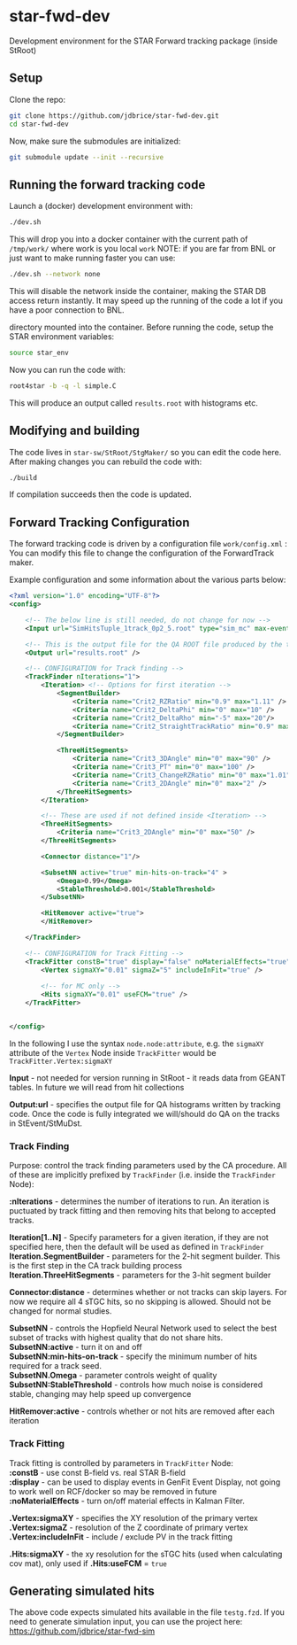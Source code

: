 # star-fwd-dev

Development environment for the STAR Forward tracking package (inside StRoot)

## Setup
Clone the repo:
```sh
git clone https://github.com/jdbrice/star-fwd-dev.git
cd star-fwd-dev
```

Now, make sure the submodules are initialized:
```sh
git submodule update --init --recursive
```

## Running the forward tracking code
Launch a (docker) development environment with:
```sh
./dev.sh
```
This will drop you into a docker container with the current path of `/tmp/work/` where work is you local `work` 
NOTE: if you are far from BNL or just want to make running faster you can use:
```sh
./dev.sh --network none
```
This will disable the network inside the container, making the STAR DB access return instantly. It may speed up the running of the code a lot if you have a poor connection to BNL. 

directory mounted into the container. Before running the code, setup the STAR environment variables:
```sh
source star_env
```
  

Now you can run the code with:
```sh
root4star -b -q -l simple.C
```
  
This will produce an output called `results.root` with histograms etc.

## Modifying and building
The code lives in `star-sw/StRoot/StgMaker/` so you can edit the code here.  
After making changes you can rebuild the code with:
```sh
./build
```
If compilation succeeds then the code is updated.
  
## Forward Tracking Configuration
The forward tracking code is driven by a configuration file `work/config.xml` :
You can modify this file to change the configuration of the ForwardTrack maker.

Example configuration and some information about the various parts below:
```xml
<?xml version="1.0" encoding="UTF-8"?>
<config>

	<!-- The below line is still needed, do not change for now -->
	<Input url="SimHitsTuple_1track_0p2_5.root" type="sim_mc" max-events="200" first-event="0" si="false" />

	<!-- This is the output file for the QA ROOT file produced by the tracking code -->
	<Output url="results.root" />

	<!-- CONFIGURATION for Track finding -->
	<TrackFinder nIterations="1">
		<Iteration> <!-- Options for first iteration -->
			<SegmentBuilder>
				<Criteria name="Crit2_RZRatio" min="0.9" max="1.11" />
				<Criteria name="Crit2_DeltaPhi" min="0" max="10" />	
				<Criteria name="Crit2_DeltaRho" min="-5" max="20"/>
				<Criteria name="Crit2_StraightTrackRatio" min="0.9" max="1.1"/>
			</SegmentBuilder>

			<ThreeHitSegments>
				<Criteria name="Crit3_3DAngle" min="0" max="90" />
				<Criteria name="Crit3_PT" min="0" max="100" />
				<Criteria name="Crit3_ChangeRZRatio" min="0" max="1.01" />
				<Criteria name="Crit3_2DAngle" min="0" max="2" />
			</ThreeHitSegments>
		</Iteration>

		<!-- These are used if not defined inside <Iteration> -->
		<ThreeHitSegments>
			<Criteria name="Crit3_2DAngle" min="0" max="50" />
		</ThreeHitSegments>

		<Connector distance="1"/>

		<SubsetNN active="true" min-hits-on-track="4" >
			<Omega>0.99</Omega>
			<StableThreshold>0.001</StableThreshold>
		</SubsetNN>	

		<HitRemover active="true">
		</HitRemover>

	</TrackFinder>

	<!-- CONFIGURATION for Track Fitting -->
	<TrackFitter constB="true" display="false" noMaterialEffects="true" >
		<Vertex sigmaXY="0.01" sigmaZ="5" includeInFit="true" />
		
		<!-- for MC only -->
		<Hits sigmaXY="0.01" useFCM="true" />
	</TrackFitter>


</config>

```

In the following I use the syntax `node.node:attribute`, e.g. the `sigmaXY` attribute of the `Vertex` Node inside `TrackFitter` would be `TrackFitter.Vertex:sigmaXY`

**Input** - not needed for version running in StRoot - it reads data from GEANT tables. In future we will read from hit collections

**Output:url** - specifies the output file for QA histograms written by tracking code. Once the code is fully integrated we will/should do QA on the tracks in StEvent/StMuDst.


### Track Finding
Purpose: control the track finding parameters used by the CA procedure. All of these are implicitly prefixed by `TrackFinder` (i.e. inside the `TrackFinder` Node):  
  
**:nIterations** - determines the number of iterations to run. An iteration is puctuated by track fitting and then removing hits that belong to accepted tracks.  
  
**Iteration[1..N]** - Specify parameters for a given iteration, if they are not specified here, then the default will be used as defined in `TrackFinder`  
**Iteration.SegmentBuilder** - parameters for the 2-hit segment builder. This is the first step in the CA track building process  
**Iteration.ThreeHitSegments** - parameters for the 3-hit segment builder  
  
**Connector:distance** - determines whether or not tracks can skip layers. For now we require all 4 sTGC hits, so no skipping is allowed. Should not be changed for normal studies.  
  
**SubsetNN** - controls the Hopfield Neural Network used to select the best subset of tracks with highest quality that do not share hits.  
**SubsetNN:active** - turn it on and off  
**SubsetNN:min-hits-on-track** - specify the minimum number of hits required for a track seed.  
**SubsetNN.Omega** - parameter controls weight of quality  
**SubsetNN:StableThreshold** - controls how much noise is considered stable, changing may help speed up convergence  
  
**HitRemover:active** - controls whether or not hits are removed after each iteration  
  
### Track Fitting
Track fitting is controlled by parameters in `TrackFitter` Node:  
**:constB** - use const B-field vs. real STAR B-field  
**:display** - can be used to display events in GenFit Event Display, not going to work well on RCF/docker so may be removed in future  
**:noMaterialEffects** - turn on/off material effects in Kalman Filter.  
  
**.Vertex:sigmaXY** - specifies the XY resolution of the primary vertex  
**.Vertex:sigmaZ** - resolution of the Z coordinate of primary vertex  
**.Vertex:includeInFit** - include / exclude PV in the track fitting  
  
**.Hits:sigmaXY** - the xy resolution for the sTGC hits (used when calculating cov mat), only used if **.Hits:useFCM** = `true`  




## Generating simulated hits
The above code expects simulated hits available in the file `testg.fzd`. 
If you need to generate simulation input, you can use the project here: https://github.com/jdbrice/star-fwd-sim  




